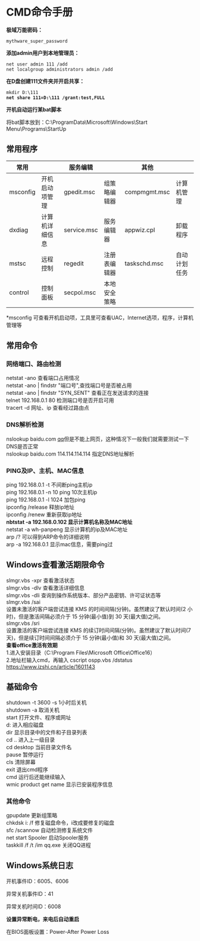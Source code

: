 # CMD命令手册

**极域万能密码：**&#x20;

```
mythware_super_password
```

**添加admin用户到本地管理员：**

```
net user admin 111 /add 
net localgroup administrators admin /add
```

**在D盘创建111文件夹并开启共享：**

<pre><code>mkdir D:\111
<strong>net share 111=D:\111 /grant:test,FULL
</strong></code></pre>

**开机自动运行某bat脚本**

将bat脚本放到：C:\ProgramData\Microsoft\Windows\Start Menu\Programs\StartUp

## 常用程序

| 常用       |         | 服务编辑        |        | 其他           |        |
| -------- | ------- | ----------- | ------ | ------------ | ------ |
| msconfig | 开机启动项管理 | gpedit.msc  | 组策略编辑器 | compmgmt.msc | 计算机管理  |
| dxdiag   | 计算机详细信息 | service.msc | 服务编辑器  | appwiz.cpl   | 卸载程序   |
| mstsc    | 远程控制    | regedit     | 注册表编辑器 | taskschd.msc | 自动计划任务 |
| control  | 控制面板    | secpol.msc  | 本地安全策略 |              |        |

\*msconfig 可查看开机启动项，工具里可查看UAC，Internet选项，程序，计算机管理等

## 常用命令

### 网络端口、路由检测

netstat -ano 查看端口占用情况\
netstat -ano | findstr "端口号",查找端口号是否被占用\
netstat -ano | findstr "SYN\_SENT" 查看正在发送请求的连接\
telnet 192.168.0.1 80 检测端口号是否开启可用\
tracert -d 网址、ip 查看经过路由点

### DNS解析检测

nslookup baidu.com [qq](http://kan1234.com/tags-147/)但是不能上网页，这种情况下一般我们就需要测试一下DNS是否正常\
nslookup baidu.com 114.114.114.114 指定DNS地址解析

### PING及IP、主机、MAC信息

ping 192.168.0.1 -t 不间断ping主机ip\
ping 192.168.0.1 -n 10 ping 10次主机ip\
ping 192.168.0.1 -l 1024 加包ping\
ipconfig /release 释放ip地址\
ipconfig /renew 重新获取ip地址\
**nbtstat -a 192.168.0.102 显示计算机名称及MAC地址**\
netstat -a wh-panpeng 显示计算机的ip及MAC地址\
arp /? 可以得到ARP命令的详细说明\
arp -a 192.168.0.1 显示mac信息，需要ping过

## Windows查看激活期限命令

slmgr.vbs -xpr 查看激活状态\
slmgr.vbs -dlv 查看激活详细信息\
slmgr.vbs -dli 查询到操作系统版本、部分产品密钥、许可证状态等\
slmgr.vbs /sai\
设置未激活的客户端尝试连接 KMS 的时间间隔(分钟)。虽然建议了默认时间(2 小时)，但是激活间隔必须介于 15 分钟(最小值)到 30 天(最大值)之间。\
slmgr.vbs /sri\
设置激活的客户端尝试连接 KMS 的续订时间间隔(分钟)。虽然建议了默认时间(7 天)，但是续订时间间隔必须介于 15 分钟(最小值)和 30 天(最大值)之间。\
**查看office激活有效期**\
1.进入安装目录（C:\Program Files\Microsoft Office\Office16）\
2.地址栏输入cmd，再输入 cscript ospp.vbs /dstatus\
https://www.izshi.cn/article/1601143

## 基础命令

shutdown -t 3600 -s 1小时后关机\
shutdown -a 取消关机\
start 打开文件、程序或网址\
d: 进入相应磁盘\
dir 显示目录中的文件和子目录列表\
cd .. 进入上一级目录\
cd desktop 当前目录文件名\
pause 暂停运行\
cls 清除屏幕\
exit 退出cmd程序\
cmd 运行后还能继续输入\
wmic product get name 显示已安装程序信息

### 其他命令

gpupdate 更新组策略\
chkdsk i: /f 修复磁盘命令，i改成要修复的磁盘\
sfc /scannow 自动检测修复系统文件\
net start Spooler 启动Spooler服务\
taskkill /f /t /im qq.exe 关闭QQ进程

## Windows系统日志

开机事件ID：6005、6006

异常关机事件ID：41

异常关机时间ID：6008

**设置异常断电，来电后自动重启**

在BIOS面板设置：Power-After Power Loss
